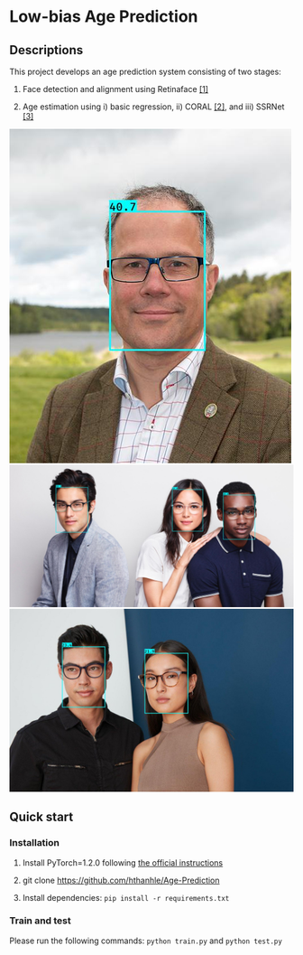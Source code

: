 # Low-bias Age Prediction
## Descriptions
This project develops an age prediction system consisting of two stages: 

1. Face detection and alignment using Retinaface [[1]](https://openaccess.thecvf.com/content_CVPR_2020/html/Deng_RetinaFace_Single-Shot_Multi-Level_Face_Localisation_in_the_Wild_CVPR_2020_paper.html)

2. Age estimation using i) basic regression, ii) CORAL [[2]](https://www.sciencedirect.com/science/article/pii/S016786552030413X), and iii) SSRNet [[3]](https://www.ijcai.org/proceedings/2018/150)

![alt_text](/output/test1_out.jpg)
![alt_text](/output/test2_out.jpg)
![alt_text](/output/test3_out.jpg)

## Quick start
### Installation
1. Install PyTorch=1.2.0 following [the official instructions](https://pytorch.org/)

2. git clone https://github.com/hthanhle/Age-Prediction

3. Install dependencies: `pip install -r requirements.txt`

### Train and test

Please run the following commands: `python train.py` and `python test.py`

